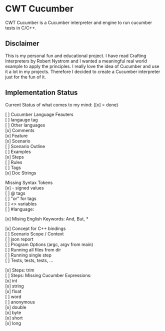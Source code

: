 # CWT Cucumber

CWT Cucumber is a Cucumber interpreter and engine to run cucumber tests in C/C++. 

## Disclaimer
This is my personal fun and educational project. I have read Crafting Interpreters by Robert Nystrom and I wanted a meaningful real world example to apply the principles. I really love the idea of Cucumber and use it a lot in my projects. Therefore I decided to create a Cucumber interpreter just for the fun of it. 


## Implementation Status 

Current Status of what comes to my mind: ([x] = done)
  
[ ] Cucumber Language Feauters   
  [ ] langauge tag  
  [ ] Other languages  
  [x] Comments  
  [x] Feature  
  [x] Scenario  
  [ ] Scenario Outline  
  [ ] Examples  
  [x] Steps  
  [ ] Rules  
  [ ] Tags  
  [x] Doc Strings  
  
Missing Syntax Tokens  
  [x] -  signed values  
  [ ] @  tags  
  [ ] "or" for tags   
  [ ] <>  variables  
  [ ] #language:   
  
  
[x] Mising English Keywords: And, But, *  
  
[x] Concept for C++ bindings  
[ ] Scenario Scope / Context  
[ ] json report  
[ ] Program Options (argc, argv from main)  
[ ] Running all files from dir  
[ ] Running single step  
[ ] Tests, tests, tests, ...   
  
[x] Steps: trim  
[ ] Steps: Missing Cucumber Expressions:   
  [x] int   
  [x] string   
  [x] float   
  [ ] word  
  [ ] anonymous  
  [x] double  
  [x] byte  
  [x] short  
  [x] long  

  


